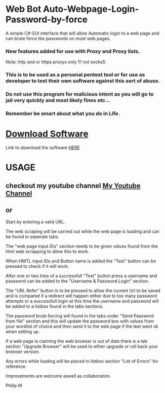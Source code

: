 # Web Bot Auto-Webpage-Login-Password-by-force
A simple C# GUI interface that will allow Automatic login to a web page and can brute force the passwords on most web pages.

### New features added for use with Proxy and Proxy lists.

Note: http and or https proxys only !!! not socks5.

### This is to be used as a personal pentest tool or for use as developer to test their own software against this sort of abuse.

### Do not use this program for malicious intent as you will go to jail very quickly and most likely fines etc...

### Remember be smart about what you do in Life.



# [Download Software](https://goo.gl/aMH2vK)
Link to download the software [HERE](https://goo.gl/aMH2vK)



# USAGE 

## checkout my youtube channel [My Youtube Channel](https://www.youtube.com/watch?v=aGgSdXe8k9Q)

## or

Start by entering a valid URL.

The web scraping will be carried out while the web page is loading and can be found in seperate tabs.

The "web page input IDs" section needs to be given values found from the html web scrapping to allow this to work.

When HMTL input IDs and Button name is added the "Test" button can be pressed to check if it will work.

After one or two tries of a successfull "Test" button press a username and password can be added to the "Username & Password Login" section.

The "URL Refer" button is to be pressed to allow the current Url to be saved and is compared if a redirect will happen either due to
too many password attempts or a successfull login at this time the username and password will be added to a listbox found in the tabs sections.

The password brute forcing will found in the tabs under "Send Password from file" section and this will update the password box with values 
from your wordlist of choice and then send it to the web page if the test went ok when setting up.

If a web page is claiming the web browser is out of date there is a tab section "Upgrade Browser" will be used to 
either upgrade or roll back your browser version.

Any errors while loading will be placed in listbox section "List of Errors" for reference.

Improvements are welcome aswell as collaboration.

Philip M

